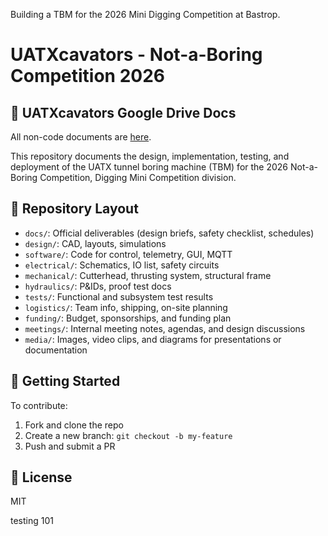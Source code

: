 Building a TBM for the 2026 Mini Digging Competition at Bastrop.

# UATXcavators - Not-a-Boring Competition 2026

## 📄 UATXcavators Google Drive Docs
All non-code documents are [here](https://drive.google.com/drive/folders/1t5But1CPGe5xZVDYaDkFv904OkTuUSHw?usp=drive_link).

This repository documents the design, implementation, testing, and deployment of the UATX tunnel boring machine (TBM) for the 2026 Not-a-Boring Competition, Digging Mini Competition division.

## 📁 Repository Layout

- `docs/`: Official deliverables (design briefs, safety checklist, schedules)
- `design/`: CAD, layouts, simulations
- `software/`: Code for control, telemetry, GUI, MQTT
- `electrical/`: Schematics, IO list, safety circuits
- `mechanical/`: Cutterhead, thrusting system, structural frame
- `hydraulics/`: P&IDs, proof test docs
- `tests/`: Functional and subsystem test results
- `logistics/`: Team info, shipping, on-site planning
- `funding/`: Budget, sponsorships, and funding plan
- `meetings/`: Internal meeting notes, agendas, and design discussions
- `media/`: Images, video clips, and diagrams for presentations or documentation

## 🚀 Getting Started

To contribute:
1. Fork and clone the repo
2. Create a new branch: `git checkout -b my-feature`
3. Push and submit a PR

## 📄 License

MIT

testing 101

